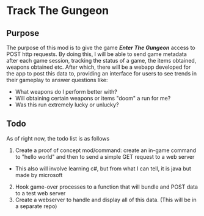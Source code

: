 # Track The Gungeon

## Purpose
The purpose of this mod is to give the game _**Enter The Gungeon**_ access to POST http requests.
By doing this, I will be able to send game metadata after each game session, tracking the status of a game, the items obtained, weapons obtained etc. After which, there will be a webapp developed for the app to post this data to, providing an interface for users to see trends in their gameplay to answer questions like:
* What weapons do I perform better with?
* Will obtaining certain weapons or items "doom" a run for me?
* Was this run extremely lucky or unlucky?

## Todo
As of right now, the todo list is as follows
1. Create a proof of concept mod/command: create an in-game command to "hello world" and then to send a simple GET request to a web server
  * This also will involve learning c#, but from what I can tell, it is java but made by microsoft
2. Hook game-over processes to a function that will bundle and POST data to a test web server
3. Create a webserver to handle and display all of this data. (This will be in a separate repo)
